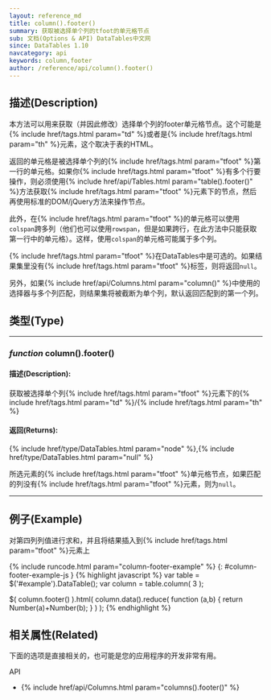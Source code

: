 ```yaml
---
layout: reference_md
title: column().footer()
summary: 获取被选择单个列的tfoot的单元格节点
sub: 文档(Options & API) DataTables中文网
since: DataTables 1.10
navcategory: api
keywords: column,footer
author: /reference/api/column().footer()
---
```


## 描述(Description)
本方法可以用来获取（并因此修改）选择单个列的footer单元格节点。这个可能是{% include href/tags.html param="td" %}或者是{% include href/tags.html param="th" %}元素，这个取决于表的HTML。

返回的单元格是被选择单个列的{% include href/tags.html param="tfoot" %}第一行的单元格。如果你{% include href/tags.html param="tfoot" %}有多个行要操作，则必须使用{% include href/api/Tables.html param="table().footer()" %}方法获取{% include href/tags.html param="tfoot" %}元素下的节点，然后再使用标准的DOM/jQuery方法来操作节点。

此外，在{% include href/tags.html param="tfoot" %}的单元格可以使用`colspan`跨多列（他们也可以使用`rowspan`，但是如果跨行，在此方法中只能获取第一行中的单元格）。这样，使用`colspan`的单元格可能属于多个列。

{% include href/tags.html param="tfoot" %}在DataTables中是可选的。如果结果集里没有{% include href/tags.html param="tfoot" %}标签，则将返回`null`。

另外，如果{% include href/api/Columns.html param="column()" %}中使用的选择器与多个列匹配，则结果集将被截断为单个列，默认返回匹配到的第一个列。


## 类型(Type)
---
    
### _function_ **column().footer()**   

#### 描述(Description):
获取被选择单个列{% include href/tags.html param="tfoot" %}元素下的{% include href/tags.html param="td" %}/{% include href/tags.html param="th" %}
     
#### 返回(Returns):
{% include href/type/DataTables.html param="node" %},{% include href/type/DataTables.html param="null" %}

所选元素的{% include href/tags.html param="tfoot" %}单元格节点，如果匹配的列没有{% include href/tags.html param="tfoot" %}元素，则为`null`。

--- 
    
## 例子(Example)

对第四列列值进行求和，并且将结果插入到{% include href/tags.html param="tfoot" %}元素上

{% include runcode.html param="column-footer-example" %}
{: #column-footer-example-js }
{% highlight javascript %}
var table = $('#example').DataTable();
var column = table.column( 3 );
 
$( column.footer() ).html(
    column.data().reduce( function (a,b) {
        return Number(a)+Number(b);
    } )
);
{% endhighlight %}



## 相关属性(Related)
下面的选项是直接相关的，也可能是您的应用程序的开发非常有用。

API

- {% include href/api/Columns.html param="columns().footer()" %}

